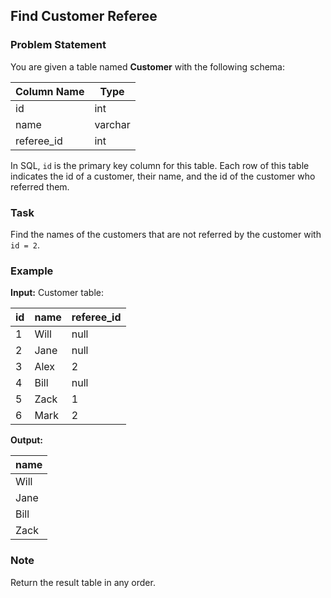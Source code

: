 ## Find Customer Referee

### Problem Statement

You are given a table named **Customer** with the following schema:

| Column Name | Type    |
|-------------|---------|
| id          | int     |
| name        | varchar |
| referee_id  | int     |

In SQL, `id` is the primary key column for this table. Each row of this table indicates the id of a customer, their name, and the id of the customer who referred them.

### Task

Find the names of the customers that are not referred by the customer with `id = 2`.

### Example

**Input:**
Customer table:

| id | name | referee_id |
|----|------|------------|
| 1  | Will | null       |
| 2  | Jane | null       |
| 3  | Alex | 2          |
| 4  | Bill | null       |
| 5  | Zack | 1          |
| 6  | Mark | 2          |

**Output:**

| name |
|------|
| Will |
| Jane |
| Bill |
| Zack |

### Note

Return the result table in any order.
